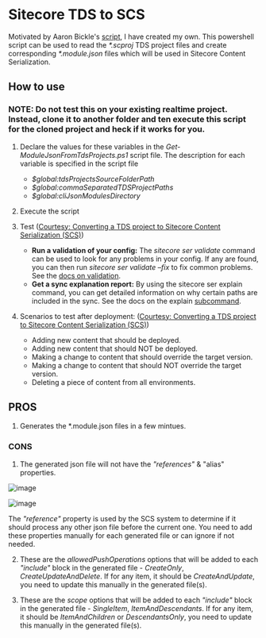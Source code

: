 # Sitecore TDS to SCS

Motivated by Aaron Bickle's [script](https://gist.github.com/bic742/f77783c643420b704535d88fcbb5b18e), I have created my own.
This powershell script can be used to read the _*.scproj_ TDS project files and create corresponding _*.module.json_ files which will be used in Sitecore Content Serialization.

## How to use

### NOTE: Do not test this on your existing realtime project. Instead, clone it to another folder and ten execute this script for the cloned project and heck if it works for you.

1. Declare the values for these variables in the _Get-ModuleJsonFromTdsProjects.ps1_ script file. The description for each variable is specified in the script file

   - _$global:tdsProjectsSourceFolderPath_
   - _$global:commaSeparatedTDSProjectPaths_
   - _$global:cliJsonModulesDirectory_
  
2. Execute the script
3. Test ([Courtesy: Converting a TDS project to Sitecore Content Serialization (SCS)](https://community.sitecore.com/community?id=community_Blog&sys_id=9390c8a91b76359438a46421b24bcb40))
   - **Run a validation of your config:** The _sitecore ser validate_ command can be used to look for any problems in your config. If any are found, you can then run _sitecore ser validate –fix_ to fix common problems. See the [docs on validation](https://doc.sitecore.com/xmc/en/developers/xm-cloud/validate-serialized-content-items.html). 
   - **Get a sync explanation report:** By using the sitecore ser explain command, you can get detailed information on why certain paths are included in the sync. See the docs on the explain [subcommand](https://doc.sitecore.com/xmc/en/developers/xm-cloud/the-cli-serialization-command.html#the-explain-subcommand). 

4. Scenarios to test after deployment: ([Courtesy: Converting a TDS project to Sitecore Content Serialization (SCS)](https://community.sitecore.com/community?id=community_Blog&sys_id=9390c8a91b76359438a46421b24bcb40))

   - Adding new content that should be deployed. 
   - Adding new content that should NOT be deployed. 
   - Making a change to content that should override the target version. 
   - Making a change to content that should NOT override the target version. 
   - Deleting a piece of content from all environments. 

## PROS
1. Generates the *.module.json files in a few mintues.

### CONS
1. The generated json file will not have the _"references"_ & "alias" properties.
   
![image](https://github.com/joinsukesh/Sitecore_TDS_To_SCS/assets/24619393/64f35abf-bf8e-4fd5-a747-f82bc55ad8ca)




![image](https://github.com/joinsukesh/Sitecore_TDS_To_SCS/assets/24619393/272b027f-4350-41e8-b47a-864652fcab92)




The _"reference"_ property is used by the SCS system to determine if it should process any other json file before the current one. You need to add these properties manually for each generated file or can ignore if not needed.

2. These are the _allowedPushOperations_ options that will be added to each _"include"_ block in the generated file - _CreateOnly_, _CreateUpdateAndDelete_.
If for any item, it should be _CreateAndUpdate_, you need to update this manually in the generated file(s).

4. These are the _scope_ options that will be added to each _"include"_ block in the generated file - _SingleItem_, _ItemAndDescendants_.
If for any item, it should be _ItemAndChildren_ or _DescendantsOnly_, you need to update this manually in the generated file(s).
   
